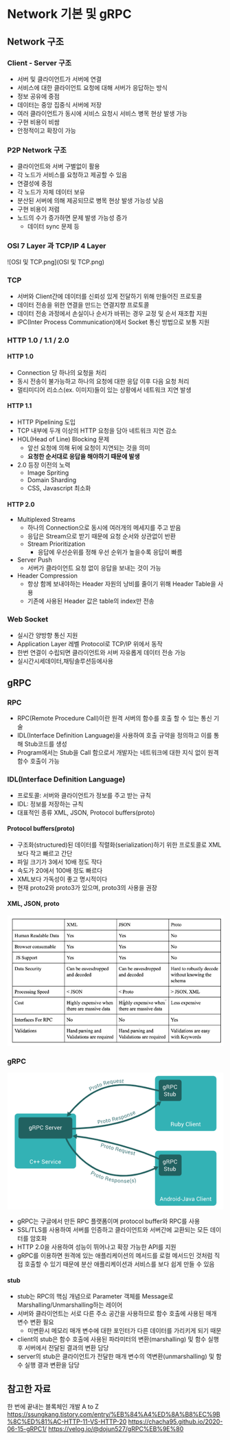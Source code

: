 # Network 기본 및 gRPC

## Network 구조
###  Client - Server 구조
- 서버 및 클라이언트가 서버에 연결
- 서비스에 대한 클라이언트 요청에 대해 서버가 응답하는 방식
- 정보 공유에 중점
- 데이터는 중앙 집중식 서버에 저장
- 여러 클라이언트가 동시에 서비스 요청시 서비스 병목 현상 발생 가능
- 구현 비용이 비쌈
- 안정적이고 확장이 가능
### P2P Network 구조
  - 클라이언트와 서버 구별없이 활용 
  - 각 노드가 서비스를 요청하고 제공할 수 있음
  - 연결성에 중점
  - 각 노드가 자체 데이터 보유
  - 분산된 서버에 의해 제공되므로 병목 현상 발생 가능성 낮음
  - 구현 비용이 저렴
  - 노드의 수가 증가하면 문제 발생 가능성 증가
    - 데이터 sync 문제 등
  
    
    
### OSI 7 Layer 과 TCP/IP 4 Layer
![OSI 및 TCP.png](OSI 및 TCP.png)

### TCP
- 서버와 Client간에 데이터를 신뢰성 있게 전달하기 위해 만들어진 프로토콜
- 데이터 전송을 위한 연결을 만드는 연결지향 프로토콜
- 데이터 전송 과정에서 손실이나 순서가 바뀌는 경우 교정 및 순서 재조합 지원
- IPC(Inter Process Communication)에서 Socket 통신 방법으로 보통 지원

### HTTP 1.0 / 1.1 / 2.0
#### HTTP 1.0
- Connection 당 하나의 요청을 처리
- 동시 전송이 불가능하고 하나의 요청에 대한 응답 이후 다음 요청 처리
- 멀티미디어 리소스(ex. 이미지)들이 있는 상황에서 네트워크 지연 발생

#### HTTP 1.1
- HTTP Pipelining 도입
- TCP 내부에 두개 이상의 HTTP 요청을 담아 네트워크 지연 감소
- HOL(Head of Line) Blocking 문제
  - 앞선 요청에 의해 뒤에 요청이 지연되는 것을 의미
  - **요청한 순서대로 응답을 해야하기 때문에 발생**
- 2.0 등장 이전의 노력
  - Image Spriting
  - Domain Sharding
  - CSS, Javascript 최소화

#### HTTP 2.0
- Multiplexed Streams
  - 하나의 Connection으로 동시에 여러개의 메세지를 주고 받음
  - 응답은 Stream으로 받기 때문에 요청 순서와 상관없이 반환
  - Stream Prioritization
    - 응답에 우선순위를 정해 우선 순위가 높을수록 응답이 빠름
- Server Push
  - 서버가 클라이언트 요청 없이 응답을 보내는 것이 가능
- Header Compression
  - 항상 함께 보내야하는 Header 자원의 낭비를 줄이기 위해 Header Table을 사용
  - 기존에 사용된 Header 값은 table의 index만 전송
  
### Web Socket
- 실시간 양방향 통신 지원
- Application Layer 레벨 Protocol로 TCP/IP 위에서 동작
- 한번 연결이 수립되면 클라이언트와 서버 자유롭게 데이터 전송 가능
- 실시간시세데이터,채팅솔루션등에사용

## gRPC
### RPC
- RPC(Remote Procedure Call)이란 원격 서버의 함수를 호출 할 수 있는 통신 기술
- IDL(Interface Definition Language)을 사용하여 호출 규약을 정의하고 이를 통해 Stub코드를 생성
- Program에서는 Stub을 Call 함으로서 개발자는 네트워크에 대한 지식 없이 원격 함수 호출이 가능

### IDL(Interface Definition Language)
- 프로토콜: 서버와 클라이언트가 정보를 주고 받는 규칙
- IDL: 정보를 저장하는 규칙
- 대표적인 종류 XML, JSON, Protocol buffers(proto)

#### Protocol buffers(proto)
- 구조화(structured)된 데이터를 직렬화(serialization)하기 위한 프로토콜로 XML보다 작고 빠르고 간단
- 파일 크기가 3에서 10배 정도 작다
- 속도가 20에서 100배 정도 빠르다
- XML보다 가독성이 좋고 명시적이다
- 현재 proto2와 proto3가 있으며, proto3의 사용을 권장

#### XML, JSON, proto
![IDL.png](IDL.png)

### gRPC
![gRPC.png](gRPC.png)
- gRPC는 구글에서 만든 RPC 플랫폼이며 protocol buffer와 RPC를 사용
- SSL/TLS를 사용하여 서버를 인증하고 클라이언트와 서버간에 교환되는 모든 데이터를 암호화
- HTTP 2.0을 사용하여 성능이 뛰어나고 확장 가능한 API를 지원
- gRPC를 이용하면 원격에 있는 애플리케이션의 메서드를 로컬 메서드인 것처럼 직접 호출할 수 있기 때문에 분산 애플리케이션과 서비스를 보다 쉽게 만들 수 있음

#### stub
- stub는 RPC의 핵심 개념으로 Parameter 객체를 Message로 Marshalling/Unmarshalling하는 레이어
- 서버와 클라이언트는 서로 다른 주소 공간을 사용하므로 함수 호출에 사용된 매개 변수 변환 필요
  - 미변환시 메모리 매개 변수에 대한 포인터가 다른 데이터를 가리키게 되기 때문
- client의 stub은 함수 호출에 사용된 파라미터의 변환(marshalling) 및 함수 실행 후 서버에서 전달된 결과의 변환 담당
- server의 stub은 클라이언트가 전달한 매개 변수의 역변환(unmarshalling) 및 함수 실행 결과 변환을 담당




## 참고한 자료
한 번에 끝내는 블록체인 개발 A to Z
https://ssungkang.tistory.com/entry/%EB%84%A4%ED%8A%B8%EC%9B%8C%ED%81%AC-HTTP-11-VS-HTTP-20
https://chacha95.github.io/2020-06-15-gRPC1/
https://velog.io/@dojun527/gRPC%EB%9E%80
